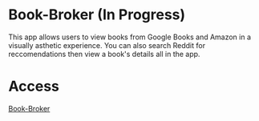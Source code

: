 # Book-Broker (In Progress)
This app allows users to view books from Google Books and Amazon in a visually asthetic experience. You can also search Reddit for reccomendations then view a book's details all in the app. 

# Access
[Book-Broker](book-broker.vercel.app)
